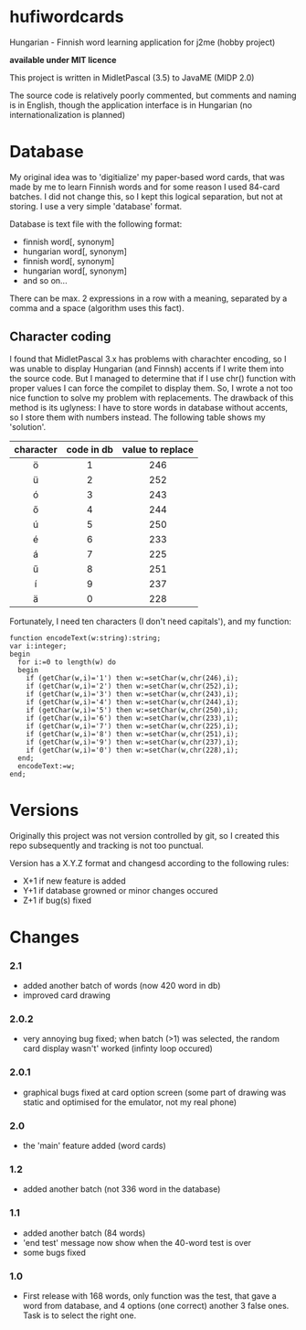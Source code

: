 hufiwordcards
=============

Hungarian - Finnish word learning application for j2me (hobby project)

**available under MIT licence**

This project is written in MidletPascal (3.5) to JavaME (MIDP 2.0)

The source code is relatively poorly commented, but comments and naming is in English, though the application interface is in Hungarian (no internationalization is planned)


Database
========
My original idea was to 'digitialize' my paper-based word cards, that was made by me to learn Finnish words and for some reason I used 84-card batches. I did not change this, so I kept this logical separation, but not at storing. I use a very simple 'database' format.

Database is text file with the following format: 

* finnish word[, synonym]
* hungarian word[, synonym]
* finnish word[, synonym]
* hungarian word[, synonym]
* and so on...

There can be max. 2 expressions in a row with a meaning, separated by a comma and a space (algorithm uses this fact).

## Character coding

I found that MidletPascal 3.x has problems with charachter encoding, so I was unable to display Hungarian (and Finnsh) accents if I write them into the source code.
But I managed to determine that if I use chr() function with proper values I can force the compilet to display them. So, I wrote a not too nice function to solve my problem with replacements.
The drawback of this method is its uglyness: I have to store words in database without accents, so I store them with numbers instead. The following table shows my 'solution'.

|character|code in db|value to replace|
|:-------:|:--------:|:--------------:|
|ö        |1         |246             |
|ü        |2         |252             |
|ó        |3         |243             |
|ő        |4         |244             |
|ú        |5         |250             |
|é        |6         |233             |
|á        |7         |225             |
|ű        |8         |251             |
|í        |9         |237             |
|ä        |0         |228             |

Fortunately, I need ten characters (I don't need capitals'), and my function:

<pre><code>function encodeText(w:string):string;
var i:integer;
begin
  for i:=0 to length(w) do
  begin
    if (getChar(w,i)='1') then w:=setChar(w,chr(246),i);
    if (getChar(w,i)='2') then w:=setChar(w,chr(252),i);
    if (getChar(w,i)='3') then w:=setChar(w,chr(243),i);
    if (getChar(w,i)='4') then w:=setChar(w,chr(244),i);
    if (getChar(w,i)='5') then w:=setChar(w,chr(250),i);
    if (getChar(w,i)='6') then w:=setChar(w,chr(233),i);
    if (getChar(w,i)='7') then w:=setChar(w,chr(225),i);
    if (getChar(w,i)='8') then w:=setChar(w,chr(251),i);
    if (getChar(w,i)='9') then w:=setChar(w,chr(237),i);
    if (getChar(w,i)='0') then w:=setChar(w,chr(228),i);
  end;
  encodeText:=w;
end;
</code></pre>

Versions
========
Originally this project was not version controlled by git, so I created this repo subsequently and tracking is not too punctual.

Version has a X.Y.Z format and changesd according to the following rules:

* X+1 if new feature is added
* Y+1 if database growned or minor changes occured
* Z+1 if bug(s) fixed

Changes
=======

### 2.1
* added another batch of words (now 420 word in db)
* improved card drawing

### 2.0.2
* very annoying bug fixed; when batch (>1) was selected, the random card display wasn't' worked (infinty loop occured)

### 2.0.1
* graphical bugs fixed at card option screen (some part of drawing was static and optimised for the emulator, not my real phone)

### 2.0
* the 'main' feature added (word cards)

### 1.2
* added another batch (not 336 word in the database)

### 1.1
* added another batch (84 words) 
* 'end test' message now show when the 40-word test is over
* some bugs fixed 

### 1.0
* First release with 168 words, only function was the test, that gave a word from database, and 4 options (one correct) another 3 false ones. Task is to select the right one. 

<!--- https://github.com/adam-p/markdown-here/wiki/Markdown-Cheatsheet -->